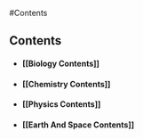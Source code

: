 #Contents 
## Contents
- #### [[Biology Contents]]
- #### [[Chemistry Contents]]
- #### [[Physics Contents]]
- #### [[Earth And Space Contents]]